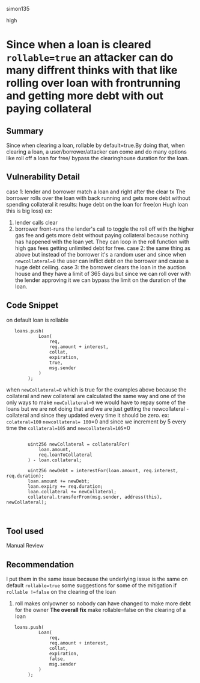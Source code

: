 simon135

high

# Since  when a loan is cleared `rollable=true` an attacker can do many diffrent thinks with that like rolling over loan with frontrunning  and getting more debt with out paying collateral

## Summary
Since when clearing a  loan, rollable by default=true.By doing that, when clearing a loan, a user/borrower/attacker can come and do many options like roll off a loan for free/ bypass the clearinghouse duration for the loan.
## Vulnerability Detail
case 1:
lender and borrower match a loan and right after the clear tx The borrower rolls over the loan  with back running and gets more debt without spending collateral
it results: huge debt  on the loan for free(on Hugh loan this is big loss)
ex:
1. lender calls clear
2. borrower front-runs the lender's call to toggle the roll off with the higher gas fee and gets more debt without paying collateral because nothing has happened with the loan yet. They can loop in the roll function with high gas fees getting unlimited debt for free.
case 2:
the same thing as above but instead of the borrower it's a random user and since when `newcollateral=0`  the user can inflict debt on the borrower and cause a huge debt ceiling.
case 3:
the borrower clears the loan in the auction house and they have a limit of 365 days but since we can roll over with the lender approving it we can bypass the limit on the duration of the loan.
## Code Snippet
on default loan is rollable
```solc
   loans.push(
            Loan(
                req,
                req.amount + interest,
                collat,
                expiration,
                true,
                msg.sender
            )
        );
```
when `newCollateral=0` which is true for the examples above because the collateral and new collateral are calculated the same way and one of the only ways to make `newCollateral>0` we would have to repay some of the loans but we are not doing that and we are just getting the newcollateral - collateral and since they updated every time it should be zero.
ex:
`colateral=100`
`newcollateral= 100`=0
and since we increment by 5 every time the 
`collateral=105`
and `newcollateral=105`=0 
```solidity

        uint256 newCollateral = collateralFor(
            loan.amount,
            req.loanToCollateral
        ) - loan.collateral;
       
        uint256 newDebt = interestFor(loan.amount, req.interest, req.duration);
        loan.amount += newDebt;
        loan.expiry += req.duration;
        loan.collateral += newCollateral;
        collateral.transferFrom(msg.sender, address(this), newCollateral);



```
## Tool used

Manual Review

## Recommendation
I put them in the same issue because the underlying issue is the same on default `rollable=true` 
some suggestions for some of the mitigation if `rollable !=false` on the clearing of the loan
1. roll makes onlyowner so nobody can have changed to make more debt for the owner 
**The overall fix** 
make rollable=false on the clearing of a loan
```solidity
   loans.push(
            Loan(
                req,
                req.amount + interest,
                collat,
                expiration,
                false,
                msg.sender
            )
        );

```